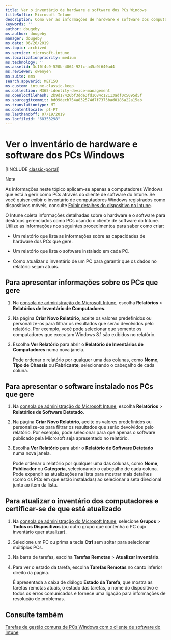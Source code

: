 ```yaml
---
title: Ver o inventário de hardware e software dos PCs Windows
titleSuffix: Microsoft Intune
description: Como ver as informações de hardware e software dos computadores com Windows que gere como PCs com o cliente de software do Intune
keywords: ''
author: dougeby
ms.author: dougeby
manager: dougeby
ms.date: 06/26/2019
ms.topic: archived
ms.service: microsoft-intune
ms.localizationpriority: medium
ms.technology: ''
ms.assetid: 3c10f4c9-520b-4864-92fc-a45a9f640ad4
ms.reviewer: owenyen
ms.suite: ems
search.appverid: MET150
ms.custom: intune-classic-keep
ms.collection: M365-identity-device-management
ms.openlocfilehash: 2b9d17426bf3dde3fd1684c12113adf0c5095d5f
ms.sourcegitcommit: bd09decb754a832574d7f7375bad0186a22a15ab
ms.translationtype: MT
ms.contentlocale: pt-PT
ms.lasthandoff: 07/19/2019
ms.locfileid: "68353298"
---
```

# <a name="view-hardware-and-software-inventory-for-windows-pcs"></a>Ver o inventário de hardware e software dos PCs Windows

[!INCLUDE [classic-portal](includes/classic-portal.md)]

> [!NOTE]
> As informações neste tópico aplicam-se apenas a computadores Windows que está a gerir como PCs através do cliente de software do Intune. Se você quiser exibir o inventário de computadores Windows registrados como dispositivos móveis, consulte [Exibir detalhes do dispositivo no Intune](device-inventory.md).

O Intune coleta informações detalhadas sobre o hardware e o software para desktops gerenciados como PCs usando o cliente de software do Intune. Utilize as informações nos seguintes procedimentos para saber como criar:

- Um relatório que lista as informações sobre as capacidades de hardware dos PCs que gere.

- Um relatório que lista o software instalado em cada PC.

- Como atualizar o inventário de um PC para garantir que os dados no relatório sejam atuais.

## <a name="to-display-information-about-pcs-you-manage"></a>Para apresentar informações sobre os PCs que gere

1. Na [consola de administração do Microsoft Intune](https://manage.microsoft.com/), escolha **Relatórios** &gt; **Relatórios de Inventário de Computadores**.

2. Na página **Criar Novo Relatório**, aceite os valores predefinidos ou personalize-os para filtrar os resultados que serão devolvidos pelo relatório. Por exemplo, você pode selecionar que somente os computadores que executam Windows 8.1 são exibidos no relatório.

3. Escolha **Ver Relatório** para abrir o **Relatório de Inventários de Computadores** numa nova janela.

    Pode ordenar o relatório por qualquer uma das colunas, como **Nome**, **Tipo de Chassis** ou **Fabricante**, selecionando o cabeçalho de cada coluna.

## <a name="to-display-software-installed-on-pcs-you-manage"></a>Para apresentar o software instalado nos PCs que gere

1. Na [consola de administração do Microsoft Intune](https://manage.microsoft.com/), escolha **Relatórios** &gt; **Relatórios de Software Detetado**.

2. Na página **Criar Novo Relatório**, aceite os valores predefinidos ou personalize-os para filtrar os resultados que serão devolvidos pelo relatório. Por exemplo, pode selecionar para que apenas o software publicado pela Microsoft seja apresentado no relatório.

3. Escolha **Ver Relatório** para abrir o **Relatório de Software Detetado** numa nova janela.

    Pode ordenar o relatório por qualquer uma das colunas, como **Nome**, **Publicador** ou **Categoria**, selecionando o cabeçalho de cada coluna. Pode expandir as atualizações na lista para mostrar mais detalhes (como os PCs em que estão instaladas) ao selecionar a seta direcional junto ao item da lista.

## <a name="to-refresh-computer-inventory-to-ensure-it-is-current"></a>Para atualizar o inventário dos computadores e certificar-se de que está atualizado

1. Na [consola de administração do Microsoft Intune](https://manage.microsoft.com/), selecione **Grupos** &gt; **Todos os Dispositivos** (ou outro grupo que contenha o PC cujo inventário quer atualizar).

2. Selecione um PC ou prima a tecla **Ctrl** sem soltar para selecionar múltiplos PCs.

3. Na barra de tarefas, escolha **Tarefas Remotas** &gt; **Atualizar Inventário**.

4. Para ver o estado da tarefa, escolha **Tarefas Remotas** no canto inferior direito da página.

    É apresentada a caixa de diálogo **Estado da Tarefa**, que mostra as tarefas remotas atuais, o estado das tarefas, o nome do dispositivo e todos os erros comunicados e fornece uma ligação para informações de resolução de problemas.

## <a name="see-also"></a>Consulte também

[Tarefas de gestão comuns de PCs Windows com o cliente de software do Intune](common-windows-pc-management-tasks-with-the-microsoft-intune-computer-client.md)
